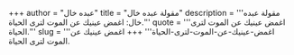 +++
author = "عبده خال"
title = "مقولة عبده خال"
description = '''مقولة عبده خال: اغمض عينيك عن الموت لترى الحياة.'''
quote = '''اغمض عينيك عن الموت لترى الحياة.'''
slug = '''اغمض-عينيك-عن-الموت-لترى-الحياة'''
+++
اغمض عينيك عن الموت لترى الحياة.
